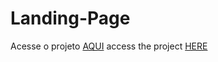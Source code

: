 # Landing-Page
Acesse o projeto <a href="https://0erik1.github.io/Landing-Page/">AQUI</a>
access the project <a href="https://0erik1.github.io/Landing-Page/">HERE</a>
